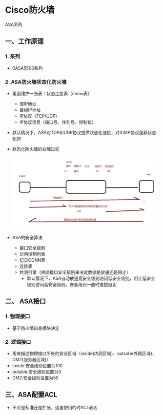 # Cisco防火墙

ASA系列

## 一、工作原理

### 1. 系列

- 0ASA5500系列

### 2. ASA防火墙状态化防火墙

- 里面维护一张表：状态连接表（cmoo表）

  - 源IP地址
  - 目标IP地址
  - IP协议（TCP/UDP）
  - IP协议信息（端口号、序列号、控制位）

- 默认情况下，ASA对TCP和UDP协议提供状态化链接，对ICMP协议是非状态化的

- 状态化防火墙的处理过程

  ![image-20220804081404048](../../picture/6f05bad68bf7475f92b5d00c7cd4f9f0.png)

- ASA的安全算法

  - 接口安全级别
  - 访问控制列表
  - 记录CONN表
  - 连接表
  - 检测引擎（根据接口安全级别来决定数据是放通还是阻止）
    - 默认情况下，ASA自动放通高安全级别访问低安全级别，阻止低安全级别访问高安全级别，安全级别一直时直接阻止

## 二、 ASA接口

### 1. 物理接口

- 基于防火墙自身模块决定

### 2. 逻辑接口

- 用来描述物理接口所处的安全区域（inside(内网区域)、outside(外网区域)、DMZ(服务器区域)）
- inside:安全级别设置为100
- outside:安全级别设置为0
- DMZ:安全级别设置为50

## 三、ASA配置ACL

- 不论是标准还是扩展，这里使用的时ACL表名

